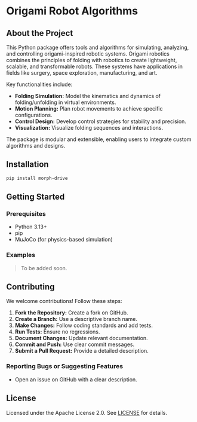 # Origami Robot Algorithms

## About the Project

This Python package offers tools and algorithms for simulating, analyzing, and controlling origami-inspired robotic systems. Origami robotics combines the principles of folding with robotics to create lightweight, scalable, and transformable robots. These systems have applications in fields like surgery, space exploration, manufacturing, and art.

Key functionalities include:

* **Folding Simulation:** Model the kinematics and dynamics of folding/unfolding in virtual environments.
* **Motion Planning:** Plan robot movements to achieve specific configurations.
* **Control Design:** Develop control strategies for stability and precision.
* **Visualization:** Visualize folding sequences and interactions.

The package is modular and extensible, enabling users to integrate custom algorithms and designs.

## Installation

```bash
pip install morph-drive
```

## Getting Started

### Prerequisites

* Python 3.13+
* pip
* MuJoCo (for physics-based simulation)

### Examples

> To be added soon.

## Contributing

We welcome contributions! Follow these steps:

1. **Fork the Repository:** Create a fork on GitHub.
2. **Create a Branch:** Use a descriptive branch name.
3. **Make Changes:** Follow coding standards and add tests.
4. **Run Tests:** Ensure no regressions.
5. **Document Changes:** Update relevant documentation.
6. **Commit and Push:** Use clear commit messages.
7. **Submit a Pull Request:** Provide a detailed description.

### Reporting Bugs or Suggesting Features

* Open an issue on GitHub with a clear description.

## License

Licensed under the Apache License 2.0. See [LICENSE](http://www.apache.org/licenses/LICENSE-2.0) for details.
